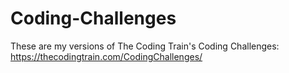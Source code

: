 # Coding-Challenges
These are my versions of The Coding Train's Coding Challenges: https://thecodingtrain.com/CodingChallenges/
